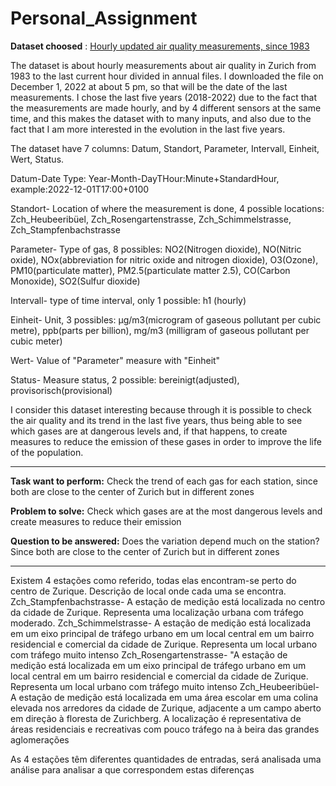 # Personal_Assignment

**Dataset choosed** : [Hourly updated air quality measurements, since 1983](https://data.europa.eu/data/datasets/6a8f6d04-d078-4c27-a84c-f3e1bbc420ed-stadt-zurich?locale=en)

The dataset is about hourly measurements about air quality in Zurich from 1983 to the last current hour divided in annual files. I downloaded the file on December 1, 2022 at about 5 pm, so that will be the date of the last measurements. I chose the last five years (2018-2022) due to the fact that the measurements are made hourly, and by 4 different sensors at the same time, and this makes the dataset with to many inputs, and also due to the fact that I am more interested in the evolution in the last five years.
  
The dataset have 7 columns: Datum, Standort, Parameter, Intervall, Einheit, Wert, Status.

Datum-Date Type: Year-Month-DayTHour:Minute+StandardHour, example:2022-12-01T17:00+0100

Standort- Location of where the measurement is done, 4 possible locations: Zch_Heubeeribüel, Zch_Rosengartenstrasse, Zch_Schimmelstrasse, Zch_Stampfenbachstrasse

Parameter- Type of gas, 8 possibles: NO2(Nitrogen dioxide), NO(Nitric oxide), NOx(abbreviation for nitric oxide and nitrogen dioxide), O3(Ozone), PM10(particulate matter), PM2.5(particulate matter 2.5), CO(Carbon Monoxide), SO2(Sulfur dioxide)

Intervall- type of time interval, only 1 possible: h1 (hourly)

Einheit- Unit, 3 possibles: µg/m3(microgram of gaseous pollutant per cubic metre), ppb(parts per billion), mg/m3 (milligram of gaseous pollutant per cubic meter)

Wert- Value of "Parameter" measure with "Einheit"

Status- Measure status, 2 possible: bereinigt(adjusted), provisorisch(provisional)



I consider this dataset interesting because through it is possible to check the air quality and its trend in the last five years, thus being able to see which gases are at dangerous levels and, if that happens, to create measures to reduce the emission of these gases in order to improve the life of the population.

---

**Task want to perform:** 
Check the trend of each gas for each station, since both are close to the center of Zurich but in different zones


**Problem to solve:**
Check which gases are at the most dangerous levels and create measures to reduce their emission


**Question to be answered:**
Does the variation depend much on the station?Since both are close to the center of Zurich but in different zones

---

Existem 4 estações como referido, todas elas encontram-se perto do centro de Zurique. Descrição de local onde cada uma se encontra.
Zch_Stampfenbachstrasse- A estação de medição está localizada no centro da cidade de Zurique. Representa uma localização urbana com tráfego moderado. 
Zch_Schimmelstrasse- A estação de medição está localizada em um eixo principal de tráfego urbano em um local central em um bairro residencial e comercial da cidade de Zurique. Representa um local urbano com tráfego muito intenso
Zch_Rosengartenstrasse- "A estação de medição está localizada em um eixo principal de tráfego urbano em um local central em um bairro residencial e comercial da cidade de Zurique. Representa um local urbano com tráfego muito intenso
Zch_Heubeeribüel- A estação de medição está localizada em uma área escolar em uma colina elevada nos arredores da cidade de Zurique, adjacente a um campo aberto em direção à floresta de Zurichberg. A localização é representativa de áreas residenciais e recreativas com pouco tráfego na à beira das grandes aglomerações


As 4 estações têm diferentes quantidades de entradas, será analisada uma análise para analisar a que correspondem estas diferenças
























